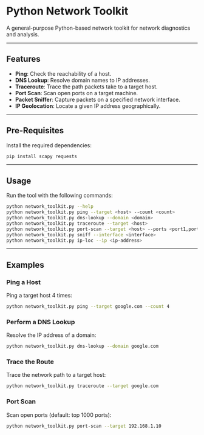 # Python Network Toolkit

A general-purpose Python-based network toolkit for network diagnostics and analysis.

---

## Features
- **Ping**: Check the reachability of a host.
- **DNS Lookup**: Resolve domain names to IP addresses.
- **Traceroute**: Trace the path packets take to a target host.
- **Port Scan**: Scan open ports on a target machine.
- **Packet Sniffer**: Capture packets on a specified network interface.
- **IP Geolocation**: Locate a given IP address geographically.

---

## Pre-Requisites
Install the required dependencies:
```bash
pip install scapy requests
```

---

## Usage
Run the tool with the following commands:
```bash
python network_toolkit.py --help
python network_toolkit.py ping --target <host> --count <count>
python network_toolkit.py dns-lookup --domain <domain>
python network_toolkit.py traceroute --target <host>
python network_toolkit.py port-scan --target <host> --ports <port1,port2,...>
python network_toolkit.py sniff --interface <interface>
python network_toolkit.py ip-loc --ip <ip-address>
```

---

## Examples

### Ping a Host
Ping a target host 4 times:
```bash
python network_toolkit.py ping --target google.com --count 4
```

### Perform a DNS Lookup
Resolve the IP address of a domain:
```bash
python network_toolkit.py dns-lookup --domain google.com
```

### Trace the Route
Trace the network path to a target host:
```bash
python network_toolkit.py traceroute --target google.com
```

### Port Scan
Scan open ports (default: top 1000 ports):
```bash
python network_toolkit.py port-scan --target 192.168.1.10
```
